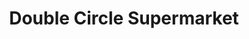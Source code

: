 ---
title: "Double Circle Supermarket"
url: /paranaque/double-circle-supermarket/
shop: Lebensmittel
---